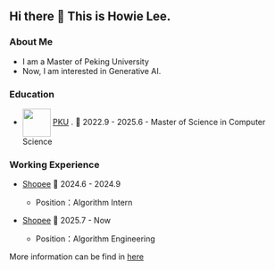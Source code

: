 ## Hi there 👋 This is Howie Lee.

<!--
**HowiePix/HowiePix** is a ✨ _special_ ✨ repository because its `README.md` (this file) appears on your GitHub profile.

Here are some ideas to get you started:

- 🔭 I’m currently working on ...
- 🌱 I’m currently learning ...
- 👯 I’m looking to collaborate on ...
- 🤔 I’m looking for help with ...
- 💬 Ask me about ...
- 📫 How to reach me: ...
- 😄 Pronouns: ...
- ⚡ Fun fact: ...
-->

### About Me

* I am a Master of Peking University 
* Now, I am interested in Generative AI.

### Education

- <img src="https://www.pku.edu.cn/pku_logo_red.png" width = "50" height = "50"  align=center /> [PKU](https://www.pku.edu.cn) . 📌 2022.9 - 2025.6 - Master of Science in Computer Science


### Working Experience

- [Shopee](https://shopee.com) 📌 2024.6 - 2024.9
  - Position：Algorithm Intern

- [Shopee](https://shopee.com) 📌 2025.7 - Now
  - Position：Algorithm Engineering
 
More information can be find in [here](https://hhhowieli.github.io)

